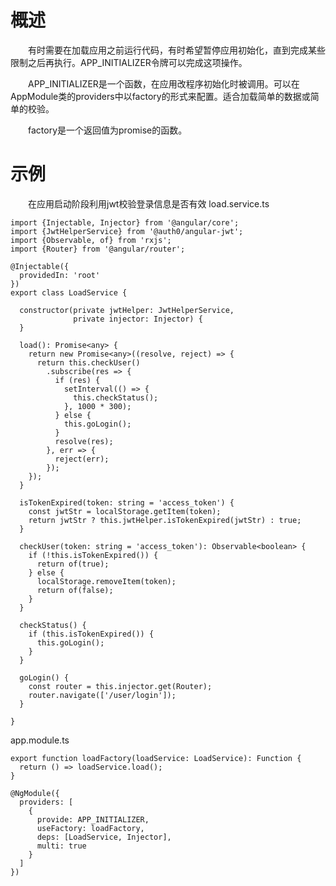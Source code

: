 # 概述
&emsp;&emsp;有时需要在加载应用之前运行代码，有时希望暂停应用初始化，直到完成某些限制之后再执行。APP_INITIALIZER令牌可以完成这项操作。

&emsp;&emsp;APP_INITIALIZER是一个函数，在应用改程序初始化时被调用。可以在AppModule类的providers中以factory的形式来配置。适合加载简单的数据或简单的校验。

&emsp;&emsp;factory是一个返回值为promise的函数。

# 示例
&emsp;&emsp;在应用启动阶段利用jwt校验登录信息是否有效
load.service.ts
```
import {Injectable, Injector} from '@angular/core';
import {JwtHelperService} from '@auth0/angular-jwt';
import {Observable, of} from 'rxjs';
import {Router} from '@angular/router';

@Injectable({
  providedIn: 'root'
})
export class LoadService {

  constructor(private jwtHelper: JwtHelperService,
              private injector: Injector) {
  }

  load(): Promise<any> {
    return new Promise<any>((resolve, reject) => {
      return this.checkUser()
        .subscribe(res => {
          if (res) {
            setInterval(() => {
              this.checkStatus();
            }, 1000 * 300);
          } else {
            this.goLogin();
          }
          resolve(res);
        }, err => {
          reject(err);
        });
    });
  }

  isTokenExpired(token: string = 'access_token') {
    const jwtStr = localStorage.getItem(token);
    return jwtStr ? this.jwtHelper.isTokenExpired(jwtStr) : true;
  }

  checkUser(token: string = 'access_token'): Observable<boolean> {
    if (!this.isTokenExpired()) {
      return of(true);
    } else {
      localStorage.removeItem(token);
      return of(false);
    }
  }

  checkStatus() {
    if (this.isTokenExpired()) {
      this.goLogin();
    }
  }

  goLogin() {
    const router = this.injector.get(Router);
    router.navigate(['/user/login']);
  }

}
```
app.module.ts
```
export function loadFactory(loadService: LoadService): Function {
  return () => loadService.load();
}

@NgModule({
  providers: [
    {
      provide: APP_INITIALIZER,
      useFactory: loadFactory,
      deps: [LoadService, Injector],
      multi: true
    }
  ]
})
```